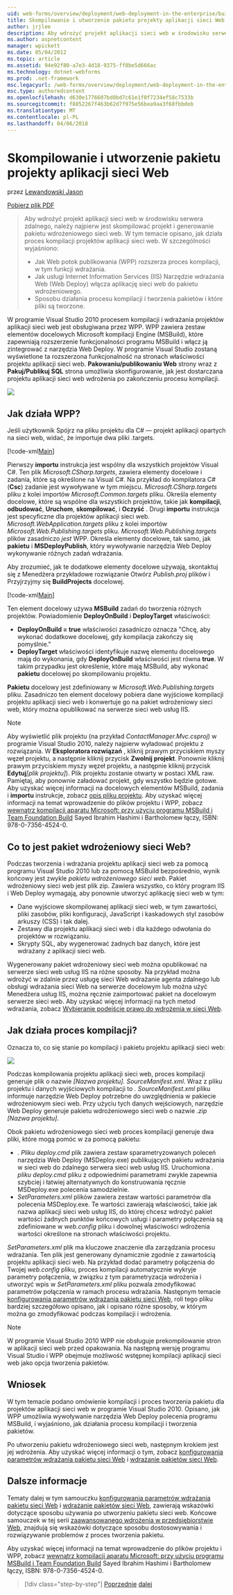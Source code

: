 ```yaml
---
uid: web-forms/overview/deployment/web-deployment-in-the-enterprise/building-and-packaging-web-application-projects
title: Skompilowanie i utworzenie pakietu projekty aplikacji sieci Web | Dokumentacja firmy Microsoft
author: jrjlee
description: Aby wdrożyć projekt aplikacji sieci web w środowisku serwera zdalnego, należy najpierw jest aby skompilować projekt i generowanie pakiety wdrażania sieci web...
ms.author: aspnetcontent
manager: wpickett
ms.date: 05/04/2012
ms.topic: article
ms.assetid: 94e92f80-a7e3-4d18-9375-ff8be5d666ac
ms.technology: dotnet-webforms
ms.prod: .net-framework
msc.legacyurl: /web-forms/overview/deployment/web-deployment-in-the-enterprise/building-and-packaging-web-application-projects
msc.type: authoredcontent
ms.openlocfilehash: d630e1776607bd0bd7c61e1f0f7234ef58c7533b
ms.sourcegitcommit: f8852267f463b62d7f975e56bea9aa3f68fbbdeb
ms.translationtype: MT
ms.contentlocale: pl-PL
ms.lasthandoff: 04/06/2018
---
```

<a name="building-and-packaging-web-application-projects"></a>Skompilowanie i utworzenie pakietu projekty aplikacji sieci Web
====================
przez [Lewandowski Jason](https://github.com/jrjlee)

[Pobierz plik PDF](https://msdnshared.blob.core.windows.net/media/MSDNBlogsFS/prod.evol.blogs.msdn.com/CommunityServer.Blogs.Components.WeblogFiles/00/00/00/63/56/8130.DeployingWebAppsInEnterpriseScenarios.pdf)

> Aby wdrożyć projekt aplikacji sieci web w środowisku serwera zdalnego, należy najpierw jest skompilować projekt i generowanie pakietu wdrożeniowego sieci web. W tym temacie opisano, jak działa proces kompilacji projektów aplikacji sieci web. W szczególności wyjaśniono:
> 
> - Jak Web potok publikowania (WPP) rozszerza proces kompilacji, w tym funkcji wdrażania.
> - Jak usługi Internet Information Services (IIS) Narzędzie wdrażania Web (Web Deploy) włącza aplikację sieci web do pakietu wdrożeniowego.
> - Sposobu działania procesu kompilacji i tworzenia pakietów i które pliki są tworzone.


W programie Visual Studio 2010 procesem kompilacji i wdrażania projektów aplikacji sieci web jest obsługiwana przez WPP. WPP zawiera zestaw elementów docelowych Microsoft kompilacji Engine (MSBuild), które zapewniają rozszerzenie funkcjonalności programu MSBuild i włącz ją zintegrować z narzędzia Web Deploy. W programie Visual Studio zostaną wyświetlone ta rozszerzona funkcjonalność na stronach właściwości projektu aplikacji sieci web. **Pakowaniu/publikowaniu Web** strony wraz z **Pakuj/Publikuj SQL** strona umożliwia skonfigurowanie, jak jest dostarczana projektu aplikacji sieci web wdrożenia po zakończeniu procesu kompilacji.

![](building-and-packaging-web-application-projects/_static/image1.png)

## <a name="how-does-the-wpp-work"></a>Jak działa WPP?

Jeśli użytkownik Spójrz na pliku projektu dla C# — projekt aplikacji opartych na sieci web, widać, że importuje dwa pliki .targets.


[!code-xml[Main](building-and-packaging-web-application-projects/samples/sample1.xml)]


Pierwszy **importu** instrukcja jest wspólny dla wszystkich projektów Visual C#. Ten plik *Microsoft.CSharp.targets*, zawiera elementy docelowe i zadania, które są określone na Visual C#. Na przykład do kompilatora C# (**Csc**) zadanie jest wywoływane w tym miejscu. *Microsoft.CSharp.targets* pliku z kolei importów *Microsoft.Common.targets* pliku. Określa elementy docelowe, które są wspólne dla wszystkich projektów, takie jak **kompilacji**, **odbudować**, **Uruchom**, **skompilować**, i **Oczyść** . Drugi **importu** instrukcja jest specyficzne dla projektów aplikacji sieci web. *Microsoft.WebApplication.targets* pliku z kolei importów *Microsoft.Web.Publishing.targets* pliku. *Microsoft.Web.Publishing.targets* plików zasadniczo *jest* WPP. Określa elementy docelowe, tak samo, jak **pakietu** i **MSDeployPublish**, który wywoływanie narzędzia Web Deploy wykonywanie różnych zadań wdrażania.

Aby zrozumieć, jak te dodatkowe elementy docelowe używają, skontaktuj się z Menedżera przykładowe rozwiązanie Otwórz *Publish.proj* plików i Przyjrzyjmy się **BuildProjects** docelowej.


[!code-xml[Main](building-and-packaging-web-application-projects/samples/sample2.xml)]


Ten element docelowy używa **MSBuild** zadań do tworzenia różnych projektów. Powiadomienie **DeployOnBuild** i **DeployTarget** właściwości:

- **DeployOnBuild = true** właściwości zasadniczo oznacza "Chcę, aby wykonać dodatkowe docelowej, gdy kompilacja zakończy się pomyślnie."
- **DeployTarget** właściwości identyfikuje nazwę elementu docelowego mają do wykonania, gdy **DeployOnBuild** właściwości jest równa **true**. W takim przypadku jest określenie, które mają MSBuild, aby wykonać **pakietu** docelowej po skompilowaniu projektu.

**Pakietu** docelowy jest zdefiniowany w *Microsoft.Web.Publishing.targets* pliku. Zasadniczo ten element docelowy pobiera dane wyjściowe kompilacji projektu aplikacji sieci web i konwertuje go na pakiet wdrożeniowy sieci web, który można opublikować na serwerze sieci web usług IIS.

> [!NOTE]
> Aby wyświetlić plik projektu (na przykład <em>ContactManager.Mvc.csproj</em>) w programie Visual Studio 2010, należy najpierw wyładować projektu z rozwiązania. W <strong>Eksploratora rozwiązań</strong> , kliknij prawym przyciskiem myszy węzeł projektu, a następnie kliknij przycisk <strong>Zwolnij projekt</strong>. Ponownie kliknij prawym przyciskiem myszy węzeł projektu, a następnie kliknij przycisk <strong>Edytuj</strong><em>[plik projektu]</em>). Plik projektu zostanie otwarty w postaci XML raw. Pamiętaj, aby ponownie załadować projekt, gdy wszystko będzie gotowe.  
> Aby uzyskać więcej informacji na docelowych elementów MSBuild, zadania i <strong>importu</strong> instrukcje, zobacz [opis pliku projektu](understanding-the-project-file.md). Aby uzyskać więcej informacji na temat wprowadzenie do plików projektu i WPP, zobacz [wewnątrz kompilacji aparatu Microsoft: przy użyciu programu MSBuild i Team Foundation Build](http://amzn.com/0735645248) Sayed Ibrahim Hashimi i Bartholomew łączy, ISBN: 978-0-7356-4524-0.


## <a name="what-is-a-web-deployment-package"></a>Co to jest pakiet wdrożeniowy sieci Web?

Podczas tworzenia i wdrażania projektu aplikacji sieci web za pomocą programu Visual Studio 2010 lub za pomocą MSBuild bezpośrednio, wynik końcowy jest zwykle *pakietu wdrożeniowego sieci web*. Pakiet wdrożeniowy sieci web jest plik zip. Zawiera wszystko, co który program IIS i Web Deploy wymagają, aby ponownie utworzyć aplikację sieci web w tym:

- Dane wyjściowe skompilowanej aplikacji sieci web, w tym zawartości, pliki zasobów, pliki konfiguracji, JavaScript i kaskadowych styl zasobów arkuszy (CSS) i tak dalej.
- Zestawy dla projektu aplikacji sieci web i dla każdego odwołania do projektów w rozwiązaniu.
- Skrypty SQL, aby wygenerować żadnych baz danych, które jest wdrażany z aplikacji sieci web.

Wygenerowany pakiet wdrożeniowy sieci web można opublikować na serwerze sieci web usług IIS na różne sposoby. Na przykład można wdrożyć w zdalnie przez usługę sieci Web wdrażanie agenta zdalnego lub obsługi wdrażania sieci Web na serwerze docelowym lub można użyć Menedżera usług IIS, można ręcznie zaimportować pakiet na docelowym serwerze sieci web. Aby uzyskać więcej informacji na tych metod wdrażania, zobacz [Wybieranie podejście prawo do wdrożenia w sieci Web](../configuring-server-environments-for-web-deployment/choosing-the-right-approach-to-web-deployment.md).

## <a name="how-does-the-build-process-work"></a>Jak działa proces kompilacji?

Oznacza to, co się stanie po kompilacji i pakietu projektu aplikacji sieci web:

![](building-and-packaging-web-application-projects/_static/image2.png)

Podczas kompilowania projektu aplikacji sieci web, proces kompilacji generuje plik o nazwie *[Nazwa projektu]. SourceManifest.xml*. Wraz z pliku projektu i danych wyjściowych kompilacji to *. SourceManifest.xml* pliku informuje narzędzie Web Deploy potrzebne do uwzględnienia w pakiecie wdrożeniowym sieci web. Przy użyciu tych danych wejściowych, narzędzie Web Deploy generuje pakietu wdrożeniowego sieci web o nazwie *.zip [Nazwa projektu]*.

Obok pakietu wdrożeniowego sieci web proces kompilacji generuje dwa pliki, które mogą pomóc w za pomocą pakietu:

- *. Pliku deploy.cmd* plik zawiera zestaw sparametryzowanych poleceń narzędzia Web Deploy (MSDeploy.exe) publikujących pakietu wdrażania w sieci web do zdalnego serwera sieci web usług IIS. Uruchomiona *. pliku deploy.cmd* pliku z odpowiednimi parametrami zwykle zapewnia szybciej i łatwiej alternatywnych do konstruowania ręcznie MSDeploy.exe polecenia samodzielnie.
- *SetParameters.xml* plików zawiera zestaw wartości parametrów dla polecenia MSDeploy.exe. Te wartości zawierają właściwości, takie jak nazwa aplikacji sieci web usług IIS, do której chcesz wdrożyć pakiet wartości żadnych punktów końcowych usługi i parametry połączenia są zdefiniowane w *web.config* pliku i dowolnej właściwości wdrożenia wartości określone na stronach właściwości projektu.

*SetParameters.xml* plik ma kluczowe znaczenie dla zarządzania procesu wdrażania. Ten plik jest generowany dynamicznie zgodnie z zawartością projektu aplikacji sieci web. Na przykład dodać parametry połączenia do Twojej *web.config* pliku, proces kompilacji automatycznie wykryje parametry połączenia, w związku z tym parametryzacja wdrożenia i utworzyć wpis w  *SetParameters.xml* pliku pozwala zmodyfikować parametrów połączenia w ramach procesu wdrażania. Następnym temacie [konfigurowania parametrów wdrażania pakietu sieci Web](configuring-parameters-for-web-package-deployment.md), roli tego pliku bardziej szczegółowo opisano, jak i opisano różne sposoby, w którym można go zmodyfikować podczas kompilacji i wdrożenia.

> [!NOTE]
> W programie Visual Studio 2010 WPP nie obsługuje prekompilowanie stron w aplikacji sieci web przed opakowania. Na następną wersję programu Visual Studio i WPP obejmuje możliwość wstępnej kompilacji aplikacji sieci web jako opcja tworzenia pakietów.


## <a name="conclusion"></a>Wniosek

W tym temacie podano omówienie kompilacji i proces tworzenia pakietu dla projektów aplikacji sieci web w programie Visual Studio 2010. Opisano, jak WPP umożliwia wywoływanie narzędzia Web Deploy polecenia programu MSBuild, i wyjaśniono, jak działania procesu kompilacji i tworzenia pakietów.

Po utworzeniu pakietu wdrożeniowego sieci web, następnym krokiem jest jej wdrożenia. Aby uzyskać więcej informacji o tym, zobacz [konfigurowania parametrów wdrażania pakietu sieci Web](configuring-parameters-for-web-package-deployment.md) i [wdrażanie pakietów sieci Web](deploying-web-packages.md).

## <a name="further-reading"></a>Dalsze informacje

Tematy dalej w tym samouczku [konfigurowania parametrów wdrażania pakietu sieci Web](configuring-parameters-for-web-package-deployment.md) i [wdrażanie pakietów sieci Web](deploying-web-packages.md), zawierają wskazówki dotyczące sposobu używania po utworzeniu pakietu sieci web. Końcowe samouczek w tej serii [zaawansowanego wdrożenia w przedsiębiorstwie Web](../advanced-enterprise-web-deployment/advanced-enterprise-web-deployment.md), znajdują się wskazówki dotyczące sposobu dostosowywania i rozwiązywanie problemów z proces tworzenia pakietu.

Aby uzyskać więcej informacji na temat wprowadzenie do plików projektu i WPP, zobacz [wewnątrz kompilacji aparatu Microsoft: przy użyciu programu MSBuild i Team Foundation Build](http://amzn.com/0735645248) Sayed Ibrahim Hashimi i Bartholomew łączy, ISBN: 978-0-7356-4524-0.

> [!div class="step-by-step"]
> [Poprzednie](understanding-the-build-process.md)
> [dalej](configuring-parameters-for-web-package-deployment.md)
